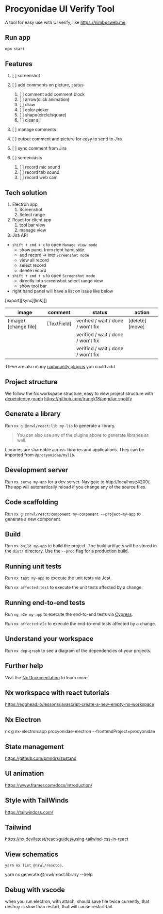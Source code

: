 # Procyonidae UI Verify Tool

A tool for easy use with UI verify, like https://nimbusweb.me.

## Run app

```bash
npm start
```

## Features

1. [ ] screenshot
2. [ ] add comments on picture, status

   1. [ ] comment add comment block
   2. [ ] arrow(click animation)
   3. [ ] draw
   4. [ ] color picker
   5. [ ] shape(circle/square)
   6. [ ] clear all

3. [ ] manage comments
4. [ ] output comment and picture for easy to send to Jira
5. [ ] sync comment from Jira
6. [ ] screencasts

   1. [ ] record mic sound
   2. [ ] record tab sound
   3. [ ] record web cam

## Tech solution

1. Electron app,
   1. Screenshot
   2. Select range
2. React for client app
   1. tool bar view
   2. manage view
3. Jira API

- `shift + cmd + x` to open `Manage view mode`
  - show panel from right hand side.
  - add record -> into `Screenshot mode`
  - view all record
  - select record
  - delete record
- `shift + cmd + s` to open `Screenshot mode`
  - directly into screenshot select range view
  - show tool bar
- right hand panel will have a list on issue like below

[export][sync][link][]

| image                | comment     | status                             | action         |
| -------------------- | ----------- | ---------------------------------- | -------------- |
| (image)[change file] | [TextField] | verified / wait / done / won't fix | [delete][move] |
|                      |             | verified / wait / done / won't fix |                |
|                      |             | verified / wait / done / won't fix |                |

There are also many [community plugins](https://nx.dev/community) you could add.

## Project structure

We follow the Nx workspace structure, easy to view project structure with [dependency graph](https://nx.dev/latest/angular/structure/dependency-graph)
https://github.com/trungk18/angular-spotify

## Generate a library

Run `nx g @nrwl/react:lib my-lib` to generate a library.

> You can also use any of the plugins above to generate libraries as well.

Libraries are shareable across libraries and applications. They can be imported from `@procyonidae/mylib`.

## Development server

Run `nx serve my-app` for a dev server. Navigate to http://localhost:4200/. The app will automatically reload if you change any of the source files.

## Code scaffolding

Run `nx g @nrwl/react:component my-component --project=my-app` to generate a new component.

## Build

Run `nx build my-app` to build the project. The build artifacts will be stored in the `dist/` directory. Use the `--prod` flag for a production build.

## Running unit tests

Run `nx test my-app` to execute the unit tests via [Jest](https://jestjs.io).

Run `nx affected:test` to execute the unit tests affected by a change.

## Running end-to-end tests

Run `ng e2e my-app` to execute the end-to-end tests via [Cypress](https://www.cypress.io).

Run `nx affected:e2e` to execute the end-to-end tests affected by a change.

## Understand your workspace

Run `nx dep-graph` to see a diagram of the dependencies of your projects.

## Further help

Visit the [Nx Documentation](https://nx.dev) to learn more.

## Nx workspace with react tutorials

https://egghead.io/lessons/javascript-create-a-new-empty-nx-workspace

## Nx Electron

nx g nx-electron:app procyonidae-electron --frontendProject=procyonidae

## State management

https://github.com/pmndrs/zustand

## UI animation

https://www.framer.com/docs/introduction/

## Style with TailWinds

https://tailwindcss.com/

## Tailwind

https://nx.dev/latest/react/guides/using-tailwind-css-in-react

## View schematics

```
yarn nx list @nrwl/reactce.
```

yarn nx generate @nrwl/react:library --help


## Debug with vscode

when you run electron, with attach, should save file twice currently, that destroy is slow than restart, that will cause restart fail.
